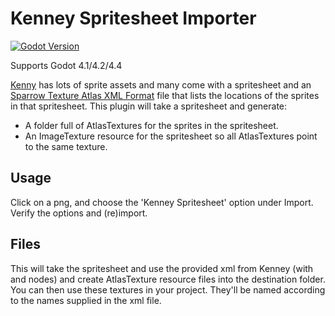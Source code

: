 # Kenney Spritesheet Importer

[![Godot Version](https://img.shields.io/badge/Godot-4.4-blue)](https://godotengine.org/download/)

Supports Godot 4.1/4.2/4.4

[Kenny](https://kenney.nl/) has lots of sprite assets and many come with a spritesheet and an [Sparrow Texture Atlas XML Format](https://wiki.sparrow-framework.org/manual/textures_and_images) file that lists the locations of the sprites in that spritesheet. This plugin will take a spritesheet and generate:
* A folder full of AtlasTextures for the sprites in the spritesheet.
* An ImageTexture resource for the spritesheet so all AtlasTextures point to the same texture.

## Usage

Click on a png, and choose the 'Kenney Spritesheet' option under Import. Verify the options and (re)import.

## Files

This will take the spritesheet and use the provided xml from Kenney (with <TextureAtlas> and <SubTexture> nodes) and create AtlasTexture resource files into the destination folder. You can then use these textures in your project. They'll be named according to the names supplied in the xml file.

